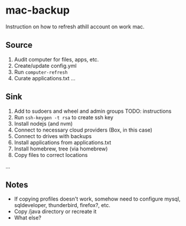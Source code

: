 # mac-backup

Instruction on how to refresh athill account on work mac.

## Source

1. Audit computer for files, apps, etc.
2. Create/update config.yml
3. Run `computer-refresh`
4. Curate applications.txt
...

## Sink

1. Add to sudoers and wheel and admin groups TODO: instructions
2. Run `ssh-keygen -t rsa` to create ssh key
2. Install nodejs (and nvm)
3. Connect to necessary cloud providers (Box, in this case)
4. Connect to drives with backups
5. Install applications from applications.txt
6. Install homebrew, tree (via homebrew)
7. Copy files to correct locations

...


## Notes

* If copying profiles doesn't work, somehow need to configure mysql, sqldeveloper, thunderbird, firefox?, etc.
* Copy /java directory or recreate it
* What else?

